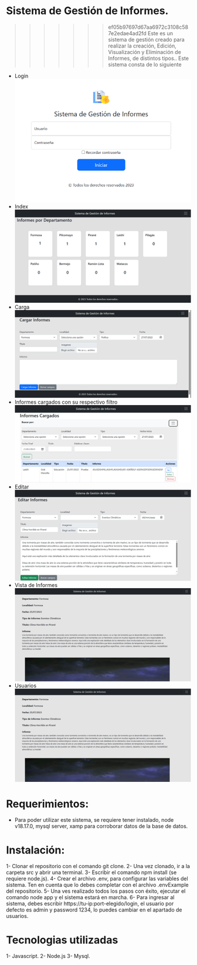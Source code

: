 # Sistema de Gestión de Informes.
>>>>>>> ef05b97697d67aa6972c3108c587e2edae4ad2fd
Este es un sistema de gestión creado para realizar la creación, Edición, Visualización y Eliminación de Informes, de distintos tipos..
Este sistema consta de lo siguiente
- Login
!["Login"](./images-Readme/login.PNG)
- Index
!["seccion de informes cargados"](./images-Readme/index.PNG)
- Carga
!["seccion carga de Informes"](./images-Readme/carga.PNG)
- Informes cargados con su respectivo filtro
!["seccion filtros"](./images-Readme/cargados.PNG)
- Editar
!["seccion editar"](./images-Readme/editar.PNG)
- Vista de Informes
!["seccion vista"](./images-Readme/vista.PNG)
- Usuarios
!["seccion usuarios"](./images-Readme/vista.PNG)

# Requerimientos:
- Para poder utilizar este sistema, se requiere tener instalado, node v18.17.0, mysql server, xamp para corroborar datos de la base de datos.
# Instalación:

1- Clonar el repositorio con el comando git clone.
2- Una vez clonado, ir a la carpeta src y abrir una terminal.
3- Escribir el comando npm install (se requiere node.js).
4- Crear el archivo .env, para configurar las variables del sistema. Ten en cuenta que lo debes completar con el archivo .envExample del repositorio.
5- Una ves realizado todos los pasos con éxito, ejecutar el comando node app y el sistema estará en marcha.
6- Para ingresar al sistema, debes escribir https://tu-ip:port-elegido/login, el usuario por defecto es admin y password 1234, lo puedes cambiar en  el apartado de usuarios.

# Tecnologias utilizadas
1- Javascript.
2- Node.js
3- Mysql.

